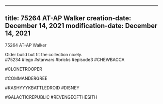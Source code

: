 ----
title: 75264 AT-AP Walker
creation-date: December 14, 2021
modification-date: December 14, 2021
----

75264 AT-AP Walker

Older build but fit the collection nicely.
#75234 #lego #starwars #bricks #episode3 #CHEWBACCA

#CLONETROOPER

#COMMANDERGREE

#KASHYYYKBATTLEDROID #DISNEY

#GALACTICREPUBLIC #REVENGEOFTHESITH 


